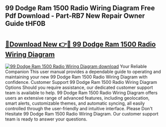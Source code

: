 ## 99 Dodge Ram 1500 Radio Wiring Diagram Free Pdf Download - Part-RB7 New Repair Owner Guide tHF0B

# <h2><a href="http://dfij6d.blite.top/?on=99+Dodge+Ram+1500+Radio+Wiring+Diagram">🔗Download New 👉🔴 99 Dodge Ram 1500 Radio Wiring Diagram</a></h2>

[![99 Dodge Ram 1500 Radio Wiring Diagram download](https://i.imgur.com/lujVjoI.png)](http://dfij6d.blite.top/?on=99+Dodge+Ram+1500+Radio+Wiring+Diagram)
Your Reliable Companion This user manual provides a dependable guide to operating and maintaining your new 99 Dodge Ram 1500 Radio Wiring Diagram with confidence. Customer Support 99 Dodge Ram 1500 Radio Wiring Diagram Options Should you require assistance, our dedicated customer support team is available to help. 99 Dodge Ram 1500 Radio Wiring Diagram offers users an extensive range of advanced features, including geolocation, smart alerts, customizable themes, and automatic syncing, all easily controlled through the user-friendly and intuitive interface. Please Don't Hesitate 99 Dodge Ram 1500 Radio Wiring Diagram. Our customer support team is ready to answer your questions.
